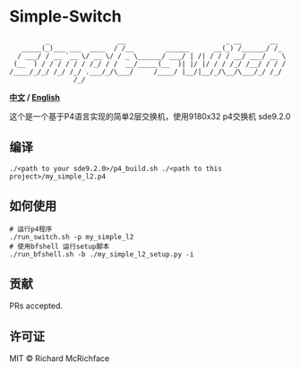 # Simple-Switch

```
         _                 __                         _ __       __  
   _____(_)___ ___  ____  / /__        ______      __(_) /______/ /_ 
  / ___/ / __ `__ \/ __ \/ / _ \______/ ___/ | /| / / / __/ ___/ __ \
 (__  ) / / / / / / /_/ / /  __/_____(__  )| |/ |/ / / /_/ /__/ / / /
/____/_/_/ /_/ /_/ .___/_/\___/     /____/ |__/|__/_/\__/\___/_/ /_/ 
                /_/                                                  

```

**[中文](./README.md) / [English](./README_en.md)**

这个是一个基于P4语言实现的简单2层交换机，使用9180x32 p4交换机 sde9.2.0

## 编译

```
./<path to your sde9.2.0>/p4_build.sh ./<path to this project>/my_simple_l2.p4
```

## 如何使用

```
# 运行p4程序
./run_switch.sh -p my_simple_l2
# 使用bfshell 运行setup脚本
./run_bfshell.sh -b ./my_simple_l2_setup.py -i 
```

## 贡献

PRs accepted.

## 许可证

MIT © Richard McRichface